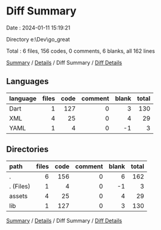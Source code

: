 # Diff Summary

Date : 2024-01-11 15:19:21

Directory e:\\Dev\\go_great

Total : 6 files,  156 codes, 0 comments, 6 blanks, all 162 lines

[Summary](results.md) / [Details](details.md) / Diff Summary / [Diff Details](diff-details.md)

## Languages
| language | files | code | comment | blank | total |
| :--- | ---: | ---: | ---: | ---: | ---: |
| Dart | 1 | 127 | 0 | 3 | 130 |
| XML | 4 | 25 | 0 | 4 | 29 |
| YAML | 1 | 4 | 0 | -1 | 3 |

## Directories
| path | files | code | comment | blank | total |
| :--- | ---: | ---: | ---: | ---: | ---: |
| . | 6 | 156 | 0 | 6 | 162 |
| . (Files) | 1 | 4 | 0 | -1 | 3 |
| assets | 4 | 25 | 0 | 4 | 29 |
| lib | 1 | 127 | 0 | 3 | 130 |

[Summary](results.md) / [Details](details.md) / Diff Summary / [Diff Details](diff-details.md)